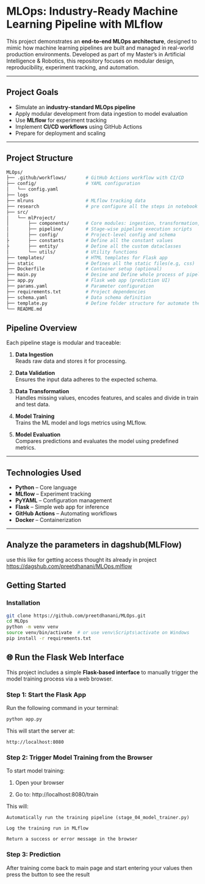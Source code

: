 # MLOps: Industry-Ready Machine Learning Pipeline with MLflow

This project demonstrates an **end-to-end MLOps architecture**, designed to mimic how machine learning pipelines are built and managed in real-world production environments. Developed as part of my Master’s in Artificial Intelligence & Robotics, this repository focuses on modular design, reproducibility, experiment tracking, and automation.

---

## Project Goals

- Simulate an **industry-standard MLOps pipeline**
- Apply modular development from data ingestion to model evaluation 
- Use **MLflow** for experiment tracking
- Implement **CI/CD workflows** using GitHub Actions
- Prepare for deployment and scaling

---


## Project Structure

```bash
MLOps/
├── .github/workflows/       # GitHub Actions workflow with CI/CD 
├── config/                  # YAML configuration
│   └── config.yaml
├── logs
├── mlruns                   # MLflow tracking data
├── research                 # pre configure all the steps in notebook
├── src/
│   └── mlProject/
│       ├── components/      # Core modules: ingestion, transformation, trainer
│       ├── pipeline/        # Stage-wise pipeline execution scripts
│       ├── config/          # Project-level config and schema
├       ├── constants        # Define all the constant values
├       ├── entity/          # Define all the custom dataclasses
│       └── utils/           # Utility functions
├── templates/               # HTML templates for Flask app
├── static                   # Defines all the static files(e.g, css)
├── Dockerfile               # Container setup (optional)
├── main.py                  # Desine and Define whole process of pipeline
├── app.py                   # Flask web app (prediction UI)
├── params.yaml              # Parameter configuration
├── requirements.txt         # Project dependencies
├── schema.yaml              # Data schema definition
├── template.py              # Define folder structure for automate the manual process
└── README.md


```

## Pipeline Overview

Each pipeline stage is modular and traceable:

1. **Data Ingestion**  
   Reads raw data and stores it for processing.

2. **Data Validation**  
   Ensures the input data adheres to the expected schema.

3. **Data Transformation**  
   Handles missing values, encodes features, and scales and divide in train and test data.

4. **Model Training**  
   Trains the ML model and logs metrics using MLflow.

5. **Model Evaluation**  
   Compares predictions and evaluates the model using predefined metrics.

---

## Technologies Used

- **Python** – Core language
- **MLflow** – Experiment tracking
- **PyYAML** – Configuration management
- **Flask** – Simple web app for inference
- **GitHub Actions** – Automating workflows
- **Docker** – Containerization 

---

## Analyze the parameters in dagshub(MLFlow)
use this like for getting access thought its already in project
    https://dagshub.com/preetdhanani/MLOps.mlflow

## Getting Started

### Installation

```bash
git clone https://github.com/preetdhanani/MLOps.git
cd MLOps
python -m venv venv
source venv/bin/activate  # or use venv\Scripts\activate on Windows
pip install -r requirements.txt
```

## 🌐 Run the Flask Web Interface

This project includes a simple **Flask-based interface** to manually trigger the model training process via a web browser.

### Step 1: Start the Flask App

Run the following command in your terminal:

```bash
python app.py
```

This will start the server at:

```
http://localhost:8080
```

### Step 2: Trigger Model Training from the Browser

To start model training:

1. Open your browser

2. Go to:
    http://localhost:8080/train

This will:

    Automatically run the training pipeline (stage_04_model_trainer.py)

    Log the training run in MLflow

    Return a success or error message in the browser

### Step 3: Prediction

After training come back to main page and start entering your values then press the button to see the result

